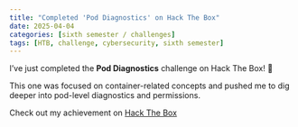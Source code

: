 ```yaml
---
title: "Completed 'Pod Diagnostics' on Hack The Box"
date: 2025-04-04
categories: [sixth semester / challenges]
tags: [HTB, challenge, cybersecurity, sixth semester]
---
```


I’ve just completed the **Pod Diagnostics** challenge on Hack The Box! 🚀

This one was focused on container-related concepts and pushed me to dig deeper into pod-level diagnostics and permissions.

Check out my achievement on [Hack The Box](https://www.hackthebox.com/achievement/challenge/1242702/489)
